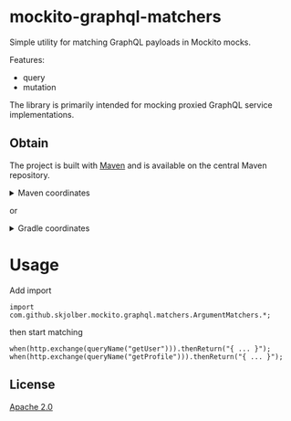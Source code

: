 # mockito-graphql-matchers
Simple utility for matching GraphQL payloads in Mockito mocks. 

Features: 

 * query
 * mutation

The library is primarily intended for mocking proxied GraphQL service implementations.

## Obtain
The project is built with [Maven] and is available on the central Maven repository. 

<details>
  <summary>Maven coordinates</summary>

Add the property
```xml
<mockito-graphql-matchers.version>1.0.0</mockito-graphql-matchers.version>
```

then add

```xml
<dependency>
    <groupId>com.github.skjolber.mockito.graphql</groupId>
    <artifactId>matchers</artifactId>
    <version>${mockito-graphql-matchers.version}</version>
</dependency>
```
</details>

or

<details>
  <summary>Gradle coordinates</summary>

For

```groovy
ext {
  mockitoGraphqlMatchersVersion = '1.0.0'
}
```

add

```groovy
api ("com.github.skjolber.mockito.graphql:matchers:${mockitoGraphqlMatchersVersion}")
```
</details>

# Usage
Add import

```
import com.github.skjolber.mockito.graphql.matchers.ArgumentMatchers.*;
```

then start matching

```
when(http.exchange(queryName("getUser"))).thenReturn("{ ... }");
when(http.exchange(queryName("getProfile"))).thenReturn("{ ... }");
```

## License
[Apache 2.0]

[Apache 2.0]:          	http://www.apache.org/licenses/LICENSE-2.0.html
[issue-tracker]:       	https://github.com/skjolber/mockito-graphql-matchers/issues
[Maven]:                http://maven.apache.org/
